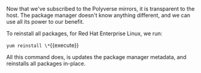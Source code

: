 Now that we've subscribed to the Polyverse mirrors, it is transparent to the host. The package manager doesn't know
anything different, and we can use all its power to our benefit.

To reinstall all packages, for Red Hat Enterprise Linux, we run:

`yum reinstall \*`{{execute}}

All this command does, is updates the package manager metadata, and reinstalls all packages in-place.